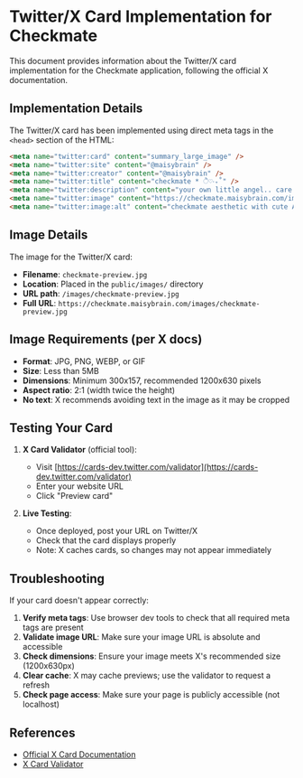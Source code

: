 # Twitter/X Card Implementation for Checkmate

This document provides information about the Twitter/X card implementation for the Checkmate application, following the official X documentation.

## Implementation Details

The Twitter/X card has been implemented using direct meta tags in the `<head>` section of the HTML:

```html
<meta name="twitter:card" content="summary_large_image" />
<meta name="twitter:site" content="@maisybrain" />
<meta name="twitter:creator" content="@maisybrain" />
<meta name="twitter:title" content="checkmate * ੈ♡‧₊˚" />
<meta name="twitter:description" content="your own little angel.. care for a game?" />
<meta name="twitter:image" content="https://checkmate.maisybrain.com/images/checkmate-preview.jpg" />
<meta name="twitter:image:alt" content="checkmate aesthetic with cute ASCII character" />
```

## Image Details

The image for the Twitter/X card:

- **Filename**: `checkmate-preview.jpg`
- **Location**: Placed in the `public/images/` directory
- **URL path**: `/images/checkmate-preview.jpg`
- **Full URL**: `https://checkmate.maisybrain.com/images/checkmate-preview.jpg`

## Image Requirements (per X docs)

- **Format**: JPG, PNG, WEBP, or GIF
- **Size**: Less than 5MB
- **Dimensions**: Minimum 300x157, recommended 1200x630 pixels
- **Aspect ratio**: 2:1 (width twice the height)
- **No text**: X recommends avoiding text in the image as it may be cropped

## Testing Your Card

1. **X Card Validator** (official tool):
   - Visit [https://cards-dev.twitter.com/validator](https://cards-dev.twitter.com/validator)
   - Enter your website URL
   - Click "Preview card"

2. **Live Testing**:
   - Once deployed, post your URL on Twitter/X
   - Check that the card displays properly
   - Note: X caches cards, so changes may not appear immediately

## Troubleshooting

If your card doesn't appear correctly:

1. **Verify meta tags**: Use browser dev tools to check that all required meta tags are present
2. **Validate image URL**: Make sure your image URL is absolute and accessible
3. **Check dimensions**: Ensure your image meets X's recommended size (1200x630px)
4. **Clear cache**: X may cache previews; use the validator to request a refresh
5. **Check page access**: Make sure your page is publicly accessible (not localhost)

## References

- [Official X Card Documentation](https://developer.x.com/en/docs/x-for-websites/cards/overview/summary-card-with-large-image)
- [X Card Validator](https://cards-dev.twitter.com/validator) 